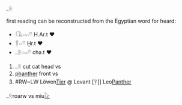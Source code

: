 𓄂   
  
first reading can be reconstructed from the Egyptian word for heard:  
* 𓎛𓄿𓏏𓏮𓄣 H.Ar.t ♥  
* 𓇉𓏏𓄣  Ḫr.t ♥  
* 𓄂𓏏𓏮𓄣 cha.t ♥  
  
1. 𓄂 cut cat head vs  
2. [pḫanther](Panther)  front vs  
3. #RW~LW Löwen[Tier](𓄛) @ Levant [𓋁]] Leo[Panther](Panther)   
  
𓄂roarw vs miu[𓃠](𓃠)